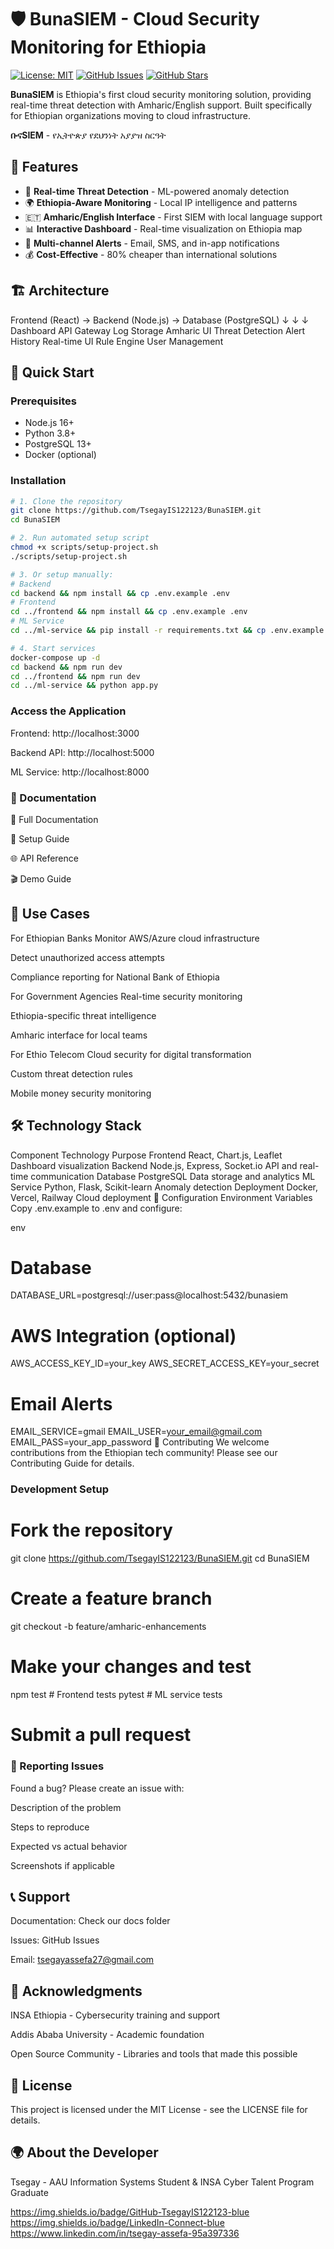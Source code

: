 # 🛡️ BunaSIEM - Cloud Security Monitoring for Ethiopia

[![License: MIT](https://img.shields.io/badge/License-MIT-yellow.svg)](https://opensource.org/licenses/MIT)
[![GitHub Issues](https://img.shields.io/github/issues/TsegayIS122123/BunaSIEM)](https://github.com/TsegayIS122123/BunaSIEM/issues)
[![GitHub Stars](https://img.shields.io/github/stars/TsegayIS122123/BunaSIEM)](https://github.com/TsegayIS122123/BunaSIEM/stargazers)

**BunaSIEM** is Ethiopia's first cloud security monitoring solution, providing real-time threat detection with Amharic/English support. Built specifically for Ethiopian organizations moving to cloud infrastructure.

**ቡናSIEM** - የኢትዮጵያ የደህንነት አያያዝ ስርዓት

## 🌟 Features

- 🚨 **Real-time Threat Detection** - ML-powered anomaly detection
- 🌍 **Ethiopia-Aware Monitoring** - Local IP intelligence and patterns
- 🇪🇹 **Amharic/English Interface** - First SIEM with local language support
- 📊 **Interactive Dashboard** - Real-time visualization on Ethiopia map
- 🔔 **Multi-channel Alerts** - Email, SMS, and in-app notifications
- 💰 **Cost-Effective** - 80% cheaper than international solutions

## 🏗️ Architecture
Frontend (React) → Backend (Node.js) → Database (PostgreSQL)
↓ ↓ ↓
Dashboard API Gateway Log Storage
Amharic UI Threat Detection Alert History
Real-time UI Rule Engine User Management


## 🚀 Quick Start

### Prerequisites
- Node.js 16+ 
- Python 3.8+
- PostgreSQL 13+
- Docker (optional)

### Installation

```bash
# 1. Clone the repository
git clone https://github.com/TsegayIS122123/BunaSIEM.git
cd BunaSIEM

# 2. Run automated setup script
chmod +x scripts/setup-project.sh
./scripts/setup-project.sh

# 3. Or setup manually:
# Backend
cd backend && npm install && cp .env.example .env
# Frontend  
cd ../frontend && npm install && cp .env.example .env
# ML Service
cd ../ml-service && pip install -r requirements.txt && cp .env.example .env

# 4. Start services
docker-compose up -d
cd backend && npm run dev
cd ../frontend && npm run dev
cd ../ml-service && python app.py
```
### Access the Application
Frontend: http://localhost:3000

Backend API: http://localhost:5000

ML Service: http://localhost:8000

### 📖 Documentation
📖 Full Documentation

🔧 Setup Guide

🌐 API Reference

🎬 Demo Guide

## 🎯 Use Cases
For Ethiopian Banks
Monitor AWS/Azure cloud infrastructure

Detect unauthorized access attempts

Compliance reporting for National Bank of Ethiopia

For Government Agencies
Real-time security monitoring

Ethiopia-specific threat intelligence

Amharic interface for local teams

For Ethio Telecom
Cloud security for digital transformation

Custom threat detection rules

Mobile money security monitoring

## 🛠️ Technology Stack
Component	Technology	Purpose
Frontend	React, Chart.js, Leaflet	Dashboard visualization
Backend	Node.js, Express, Socket.io	API and real-time communication
Database	PostgreSQL	Data storage and analytics
ML Service	Python, Flask, Scikit-learn	Anomaly detection
Deployment	Docker, Vercel, Railway	Cloud deployment
🔧 Configuration
Environment Variables
Copy .env.example to .env and configure:

env
# Database
DATABASE_URL=postgresql://user:pass@localhost:5432/bunasiem

# AWS Integration (optional)
AWS_ACCESS_KEY_ID=your_key
AWS_SECRET_ACCESS_KEY=your_secret

# Email Alerts
EMAIL_SERVICE=gmail
EMAIL_USER=your_email@gmail.com
EMAIL_PASS=your_app_password
🤝 Contributing
We welcome contributions from the Ethiopian tech community! Please see our Contributing Guide for details.

### Development Setup
# Fork the repository
git clone https://github.com/TsegayIS122123/BunaSIEM.git
cd BunaSIEM

# Create a feature branch
git checkout -b feature/amharic-enhancements

# Make your changes and test
npm test  # Frontend tests
pytest    # ML service tests

# Submit a pull request
### 🐛 Reporting Issues
Found a bug? Please create an issue with:

Description of the problem

Steps to reproduce

Expected vs actual behavior

Screenshots if applicable

## 📞 Support
Documentation: Check our docs folder

Issues: GitHub Issues

Email: tsegayassefa27@gmail.com

## 🙏 Acknowledgments
INSA Ethiopia - Cybersecurity training and support

Addis Ababa University - Academic foundation

Open Source Community - Libraries and tools that made this possible

## 📜 License
This project is licensed under the MIT License - see the LICENSE file for details.

## 🌍 About the Developer
Tsegay - AAU Information Systems Student & INSA Cyber Talent Program Graduate

https://img.shields.io/badge/GitHub-TsegayIS122123-blue
https://img.shields.io/badge/LinkedIn-Connect-blue https://www.linkedin.com/in/tsegay-assefa-95a397336